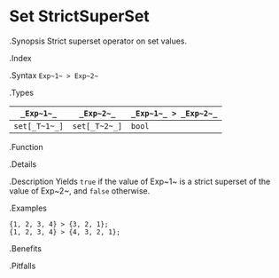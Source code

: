 # Set StrictSuperSet

.Synopsis
Strict superset operator on set values.

.Index
>

.Syntax
`Exp~1~ > Exp~2~`

.Types


| `_Exp~1~_`    |  `_Exp~2~_`    | `_Exp~1~_ > _Exp~2~_`  |
| --- | --- | --- |
| `set[_T~1~_]` |  `set[_T~2~_]` | `bool`               |


.Function

.Details

.Description
Yields `true` if the value of Exp~1~ is a strict superset of the value of Exp~2~, and `false` otherwise.

.Examples
```rascal-shell
{1, 2, 3, 4} > {3, 2, 1};
{1, 2, 3, 4} > {4, 3, 2, 1};
```

.Benefits

.Pitfalls

